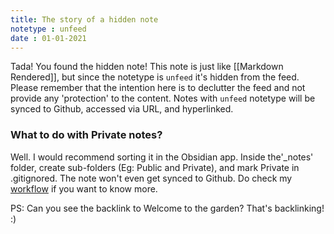 ```yaml
---
title: The story of a hidden note
notetype : unfeed
date : 01-01-2021
---
```


Tada! You found the hidden note! This note is just like [[Markdown Rendered]], but since the notetype is `unfeed` it's hidden from the feed. 
Please remember that the intention here is to declutter the feed and not provide any 'protection' to the content. Notes with `unfeed` notetype will be synced to Github, accessed via URL, and hyperlinked. 

### What to do with Private notes? 
Well. I would recommend sorting it in the Obsidian app. Inside the'_notes' folder, create sub-folders (Eg: Public and Private), and mark Private in .gitignored. The note won't even get synced to Github. Do check my [workflow]() if you want to know more.

PS: Can you see the backlink to Welcome to the garden? That's backlinking! :)

